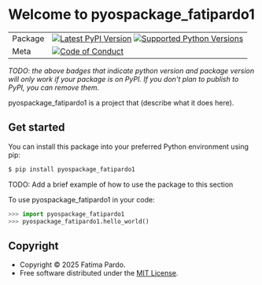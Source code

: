 # Welcome to pyospackage_fatipardo1

|        |        |
|--------|--------|
| Package | [![Latest PyPI Version](https://img.shields.io/pypi/v/pyospackage_fatipardo1.svg)](https://pypi.org/project/pyospackage_fatipardo1/) [![Supported Python Versions](https://img.shields.io/pypi/pyversions/pyospackage_fatipardo1.svg)](https://pypi.org/project/pyospackage_fatipardo1/)  |
| Meta   | [![Code of Conduct](https://img.shields.io/badge/Contributor%20Covenant-v2.0%20adopted-ff69b4.svg)](CODE_OF_CONDUCT.md) |

*TODO: the above badges that indicate python version and package version will only work if your package is on PyPI.
If you don't plan to publish to PyPI, you can remove them.*

pyospackage_fatipardo1 is a project that (describe what it does here).

## Get started

You can install this package into your preferred Python environment using pip:

```bash
$ pip install pyospackage_fatipardo1
```

TODO: Add a brief example of how to use the package to this section

To use pyospackage_fatipardo1 in your code:

```python
>>> import pyospackage_fatipardo1
>>> pyospackage_fatipardo1.hello_world()
```

## Copyright

- Copyright © 2025 Fatima Pardo.
- Free software distributed under the [MIT License](./LICENSE).
